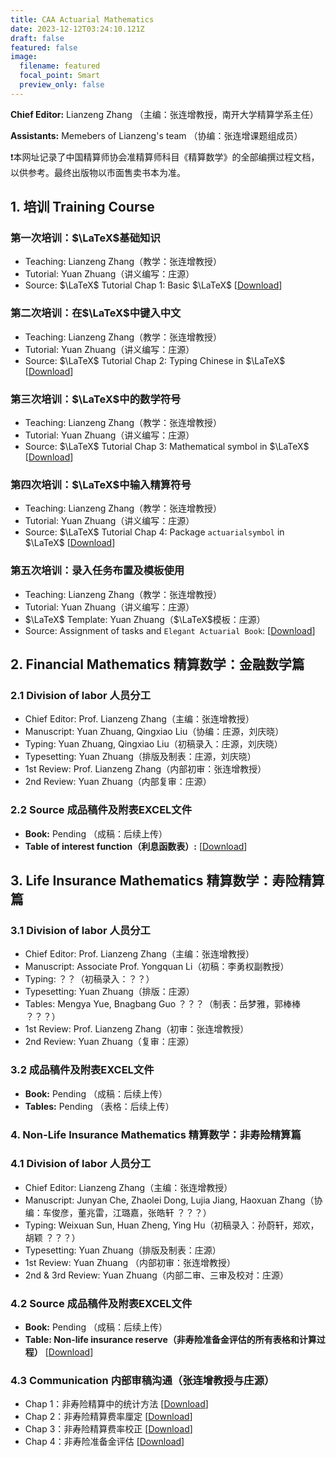 ```yaml
---
title: CAA Actuarial Mathematics
date: 2023-12-12T03:24:10.121Z
draft: false
featured: false
image:
  filename: featured
  focal_point: Smart
  preview_only: false
---
```

<b>Chief Editor:</b> Lianzeng Zhang （主编：张连增教授，南开大学精算学系主任）

<b>Assistants:</b> Memebers of Lianzeng's team （协编：张连增课题组成员）

<p>&#10071;本网址记录了中国精算师协会准精算师科目《精算数学》的全部编撰过程文档，以供参考。最终出版物以市面售卖书本为准。</p>

## 1. 培训 Training Course

### 第一次培训：$\LaTeX$基础知识

* Teaching: Lianzeng Zhang（教学：张连增教授）
* Tutorial: Yuan Zhuang（讲义编写：庄源）
* Source: $\LaTeX$ Tutorial Chap 1: Basic $\LaTeX$ [[Download](https://yuanzhuang.xyz/uploads/CAA/LaTeX/LaTeX_Chap1.pdf)]

### 第二次培训：在$\LaTeX$中键入中文

* Teaching: Lianzeng Zhang（教学：张连增教授）
* Tutorial: Yuan Zhuang（讲义编写：庄源）
* Source: $\LaTeX$ Tutorial Chap 2: Typing Chinese in $\LaTeX$ [[Download](https://yuanzhuang.xyz/uploads/CAA/LaTeX/LaTeX_Chap2.pdf)]

### 第三次培训：$\LaTeX$中的数学符号

* Teaching: Lianzeng Zhang（教学：张连增教授）
* Tutorial: Yuan Zhuang（讲义编写：庄源）
* Source: $\LaTeX$ Tutorial Chap 3: Mathematical symbol in $\LaTeX$ [[Download](https://yuanzhuang.xyz/uploads/CAA/LaTeX/LaTeX_Chap3.pdf)]

### 第四次培训：$\LaTeX$中输入精算符号

* Teaching: Lianzeng Zhang（教学：张连增教授）
* Tutorial: Yuan Zhuang（讲义编写：庄源）
* Source: $\LaTeX$ Tutorial Chap 4: Package $\texttt{actuarialsymbol}$ in $\LaTeX$ [[Download](https://yuanzhuang.xyz/uploads/CAA/LaTeX/LaTeX_Chap4.pdf)]

### 第五次培训：录入任务布置及模板使用

* Teaching: Lianzeng Zhang（教学：张连增教授）
* Tutorial: Yuan Zhuang（讲义编写：庄源）
* $\LaTeX$ Template: Yuan Zhuang（$\LaTeX$模板：庄源）
* Source: Assignment of tasks and $\texttt{Elegant Actuarial Book}$: [[Download](https://yuanzhuang.xyz/uploads/CAA/LaTeX/ElegantActuarialBook.pdf)]

## 2. Financial Mathematics 精算数学：金融数学篇

### 2.1 Division of labor 人员分工

* Chief Editor: Prof. Lianzeng Zhang（主编：张连增教授）
* Manuscript: Yuan Zhuang, Qingxiao Liu（协编：庄源，刘庆晓）
* Typing: Yuan Zhuang, Qingxiao Liu（初稿录入：庄源，刘庆晓）
* Typesetting: Yuan Zhuang（排版及制表：庄源，刘庆晓）
* 1st Review: Prof. Lianzeng Zhang（内部初审：张连增教授）
* 2nd Review: Yuan Zhuang（内部复审：庄源）

### 2.2 Source 成品稿件及附表EXCEL文件

* <b>Book:</b> Pending （成稿：后续上传）
* <b>Table of interest function（利息函数表）:</b> [[Download](https://yuanzhuang.xyz/uploads/CAA/Interest_Theory/Interest_function.xlsx)]

## 3. Life Insurance Mathematics 精算数学：寿险精算篇

### 3.1 Division of labor 人员分工

* Chief Editor: Prof. Lianzeng Zhang（主编：张连增教授）
* Manuscript: Associate Prof. Yongquan Li（初稿：李勇权副教授）
* Typing: ？？（初稿录入：？？）
* Typesetting: Yuan Zhuang（排版：庄源）
* Tables: Mengya Yue, Bnagbang Guo ？？？（制表：岳梦雅，郭棒棒 ？？？） 
* 1st Review: Prof. Lianzeng Zhang（初审：张连增教授）
* 2nd Review: Yuan Zhuang（复审：庄源）

### 3.2 成品稿件及附表EXCEL文件

* <b>Book:</b> Pending （成稿：后续上传）
* <b>Tables:</b> Pending （表格：后续上传）

### 4. Non-Life Insurance Mathematics 精算数学：非寿险精算篇

### 4.1 Division of labor 人员分工

* Chief Editor: Lianzeng Zhang（主编：张连增教授）
* Manuscript: Junyan Che, Zhaolei Dong, Lujia Jiang, Haoxuan Zhang（协编：车俊彦，董兆雷，江璐嘉，张皓轩 ？？？）
* Typing: Weixuan Sun, Huan Zheng, Ying Hu（初稿录入：孙蔚轩，郑欢，胡颖 ？？？）
* Typesetting: Yuan Zhuang（排版及制表：庄源）
* 1st Review: Yuan Zhuang （内部初审：张连增教授）
* 2nd & 3rd Review: Yuan Zhuang（内部二审、三审及校对：庄源）

### 4.2 Source 成品稿件及附表EXCEL文件

* <b>Book:</b> Pending （成稿：后续上传）
* <b>Table: Non-life insurance reserve（非寿险准备金评估的所有表格和计算过程）</b> [[Download](https://yuanzhuang.xyz/uploads/CAA/Non_Life/Non_Life_reserve.xlsx)]

### 4.3 Communication 内部审稿沟通（张连增教授与庄源）

* Chap 1：非寿险精算中的统计方法 [[Download](https://yuanzhuang.xyz/uploads/CAA/Non_Life/Nonlife_revise_Ch1.pdf)]
* Chap 2：非寿险精算费率厘定 [[Download](https://yuanzhuang.xyz/uploads/CAA/Non_Life/Nonlife_revise_Ch2.pdf)]
* Chap 3：非寿险精算费率校正 [[Download](https://yuanzhuang.xyz/uploads/CAA/Non_Life/Nonlife_revise_Ch3.pdf)]
* Chap 4：非寿险准备金评估 [[Download](https://yuanzhuang.xyz/uploads/CAA/Non_Life/Nonlife_revise_Ch4.pdf)]
